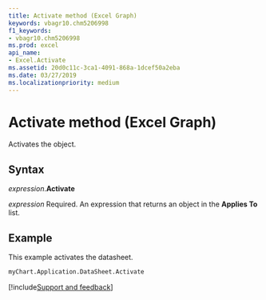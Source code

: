```yaml
---
title: Activate method (Excel Graph)
keywords: vbagr10.chm5206998
f1_keywords:
- vbagr10.chm5206998
ms.prod: excel
api_name:
- Excel.Activate
ms.assetid: 20d0c11c-3ca1-4091-868a-1dcef50a2eba
ms.date: 03/27/2019
ms.localizationpriority: medium
---
```



# Activate method (Excel Graph)

Activates the object.

## Syntax

_expression_.**Activate**

_expression_ Required. An expression that returns an object in the **Applies To** list.


## Example

This example activates the datasheet.

```vb
myChart.Application.DataSheet.Activate
```

[!include[Support and feedback](~/includes/feedback-boilerplate.md)]